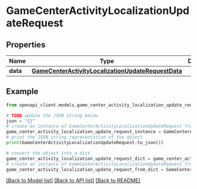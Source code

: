 # GameCenterActivityLocalizationUpdateRequest


## Properties

Name | Type | Description | Notes
------------ | ------------- | ------------- | -------------
**data** | [**GameCenterActivityLocalizationUpdateRequestData**](GameCenterActivityLocalizationUpdateRequestData.md) |  | 

## Example

```python
from openapi_client.models.game_center_activity_localization_update_request import GameCenterActivityLocalizationUpdateRequest

# TODO update the JSON string below
json = "{}"
# create an instance of GameCenterActivityLocalizationUpdateRequest from a JSON string
game_center_activity_localization_update_request_instance = GameCenterActivityLocalizationUpdateRequest.from_json(json)
# print the JSON string representation of the object
print(GameCenterActivityLocalizationUpdateRequest.to_json())

# convert the object into a dict
game_center_activity_localization_update_request_dict = game_center_activity_localization_update_request_instance.to_dict()
# create an instance of GameCenterActivityLocalizationUpdateRequest from a dict
game_center_activity_localization_update_request_from_dict = GameCenterActivityLocalizationUpdateRequest.from_dict(game_center_activity_localization_update_request_dict)
```
[[Back to Model list]](../README.md#documentation-for-models) [[Back to API list]](../README.md#documentation-for-api-endpoints) [[Back to README]](../README.md)


